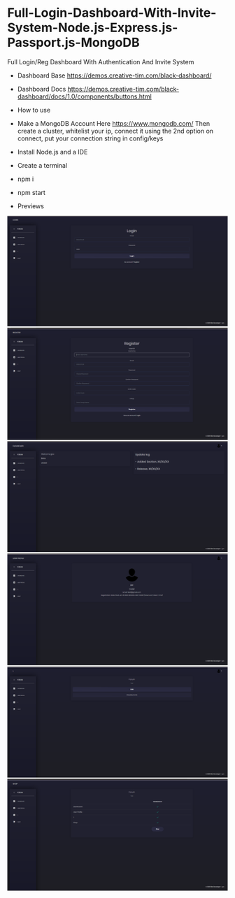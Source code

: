 # Full-Login-Dashboard-With-Invite-System-Node.js-Express.js-Passport.js-MongoDB
Full Login/Reg Dashboard With Authentication And Invite System

- Dashboard Base https://demos.creative-tim.com/black-dashboard/

- Dashboard Docs https://demos.creative-tim.com/black-dashboard/docs/1.0/components/buttons.html

- How to use

- Make a MongoDB Account Here https://www.mongodb.com/ Then create a cluster, whitelist your ip, connect it using the 2nd option on
connect, put your connection string in config/keys

- Install Node.js and a IDE

- Create a terminal

- npm i

- npm start

- Previews

![](preview/login.png)
![](preview/Reg.png)
![](preview/dash.png)
![](preview/User.png)
![](preview/1.png)
![](preview/Shop.png)
